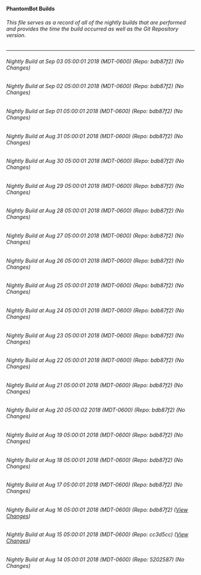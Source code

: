 **PhantomBot Builds**

###### This file serves as a record of all of the nightly builds that are performed and provides the time the build occurred as well as the Git Repository version.
-------------------------------------------------------------------------------------------------------------
###### Nightly Build at Sep 03 05:00:01 2018 (MDT-0600) (Repo: bdb87f2) (No Changes)
###### Nightly Build at Sep 02 05:00:01 2018 (MDT-0600) (Repo: bdb87f2) (No Changes)
###### Nightly Build at Sep 01 05:00:01 2018 (MDT-0600) (Repo: bdb87f2) (No Changes)
###### Nightly Build at Aug 31 05:00:01 2018 (MDT-0600) (Repo: bdb87f2) (No Changes)
###### Nightly Build at Aug 30 05:00:01 2018 (MDT-0600) (Repo: bdb87f2) (No Changes)
###### Nightly Build at Aug 29 05:00:01 2018 (MDT-0600) (Repo: bdb87f2) (No Changes)
###### Nightly Build at Aug 28 05:00:01 2018 (MDT-0600) (Repo: bdb87f2) (No Changes)
###### Nightly Build at Aug 27 05:00:01 2018 (MDT-0600) (Repo: bdb87f2) (No Changes)
###### Nightly Build at Aug 26 05:00:01 2018 (MDT-0600) (Repo: bdb87f2) (No Changes)
###### Nightly Build at Aug 25 05:00:01 2018 (MDT-0600) (Repo: bdb87f2) (No Changes)
###### Nightly Build at Aug 24 05:00:01 2018 (MDT-0600) (Repo: bdb87f2) (No Changes)
###### Nightly Build at Aug 23 05:00:01 2018 (MDT-0600) (Repo: bdb87f2) (No Changes)
###### Nightly Build at Aug 22 05:00:01 2018 (MDT-0600) (Repo: bdb87f2) (No Changes)
###### Nightly Build at Aug 21 05:00:01 2018 (MDT-0600) (Repo: bdb87f2) (No Changes)
###### Nightly Build at Aug 20 05:00:02 2018 (MDT-0600) (Repo: bdb87f2) (No Changes)
###### Nightly Build at Aug 19 05:00:01 2018 (MDT-0600) (Repo: bdb87f2) (No Changes)
###### Nightly Build at Aug 18 05:00:01 2018 (MDT-0600) (Repo: bdb87f2) (No Changes)
###### Nightly Build at Aug 17 05:00:01 2018 (MDT-0600) (Repo: bdb87f2) (No Changes)
###### Nightly Build at Aug 16 05:00:01 2018 (MDT-0600) (Repo: bdb87f2) ([View Changes](https://github.com/PhantomBot/PhantomBot/compare/cc3d5cc...bdb87f2))
###### Nightly Build at Aug 15 05:00:01 2018 (MDT-0600) (Repo: cc3d5cc) ([View Changes](https://github.com/PhantomBot/PhantomBot/compare/5202587...cc3d5cc))
###### Nightly Build at Aug 14 05:00:01 2018 (MDT-0600) (Repo: 5202587) (No Changes)
